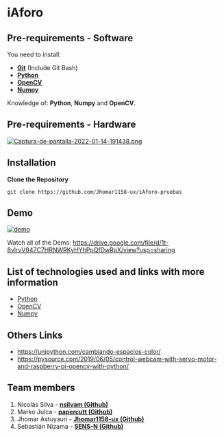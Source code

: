 # iAforo

## Pre-requirements - Software

You need to install:
- **[Git](https://git-scm.com/downloads)** (Include Git Bash)
- **[Python](https://www.python.org/)**
- **[OpenCV](https://opencv.org/)**
- **[Numpy](https://numpy.org/)**

Knowledge of: **Python**, **Numpy** and **OpenCV**.

## Pre-requirements - Hardware

[![Captura-de-pantalla-2022-01-14-191438.png](https://i.postimg.cc/T2FqYTfx/Captura-de-pantalla-2022-01-14-191438.png)](https://postimg.cc/5j5FsdXK)

## Installation
**Clone the Repository**
```
git clone https://github.com/Jhomar1158-ux/iAforo-pruebas
```

## Demo
[![demo](https://media.giphy.com/media/o3M6Df8y3s7egj5r2F/giphy-downsized-large.gif "asdasd")](https://media.giphy.com/media/o3M6Df8y3s7egj5r2F/giphy-downsized-large.gif "demo")

Watch all of the Demo: https://drive.google.com/file/d/1t-8vlrvV847C7HRNWRKyHYhPpQfDwRpX/view?usp=sharing

## List of technologies used and links with more information
- [Python](https://www.python.org/) 
- [OpenCV](https://opencv.org/) 
- [Numpy](https://numpy.org/) 


## Others Links
- https://unipython.com/cambiando-espacios-color/
- https://pysource.com/2019/06/05/control-webcam-with-servo-motor-and-raspberry-pi-opencv-with-python/

## Team members
1. Nicolás Silva - **[nsilvam (Github)](https://github.com/nsilvam)**
2. Marko Julca - **[papercutt (Github)](https://github.com/papercutt)**
3. Jhomar Astuyauri - **[Jhomar1158-ux (Github)](https://github.com/Jhomar1158-ux)**
4. Sebastián Nizama - **[SENS-N (Github)](https://github.com/SENS-N)**

